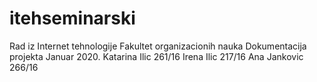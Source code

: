 # itehseminarski
Rad iz Internet tehnologije
Fakultet organizacionih nauka
Dokumentacija projekta
Januar 2020.
Katarina Ilic 261/16
Irena Ilic 217/16
Ana Jankovic 266/16
